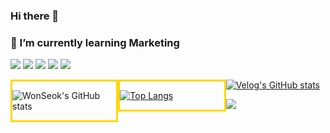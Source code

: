 ### Hi there 👋

<!--
**chldnjstjr/chldnjstjr** is a ✨ _special_ ✨ repository because its `README.md` (this file) appears on your GitHub profile.

Here are some ideas to get you started:

- 🔭 I’m currently working on ...
- 🌱 I’m currently learning ... Marketing
- 👯 I’m looking to collaborate on ...
- 🤔 I’m looking for help with ...
- 💬 Ask me about ...
- 📫 How to reach me: ...
- 😄 Pronouns: ...
- ⚡ Fun fact: ...
-->

  
### 🌱 I’m currently learning Marketing


<a href="https://velog.io/@chldnjstjr" target="_blank"><img src="https://img.shields.io/badge/VELOG-20c997?style=flat-square&logo=Vimeo&logoColor=white"/></a>
<a href="https://chldnjstjr.github.io/" target="_blank"><img src="https://img.shields.io/badge/BLOG-181717?style=flat-square&logo=Github&logoColor=white"/></a>
<a href="https://www.facebook.com/profile.php?id=100003058136137" target="_blank"><img src="https://img.shields.io/badge/FACEBOOK-1877F2?style=flat-square&logo=FACEBOOK&logoColor=white"/></a>
<a href="https://www.instagram.com/fabius58/" target="_blank"><img src="https://img.shields.io/badge/INSTAGRAM-E4405F?style=flat-square&logo=INSTAGRAM&logoColor=white"/></a>
<a href="mailto:wonseokchoi@hanyang.ac.kr" target="_blank"><img src="https://img.shields.io/badge/Gmail-EA4335?style=flat-square&logo=Gmail&logoColor=white"/></a>

<div style="border: 3px solid gold; float: left; width: 33%;">

  ![WonSeok's GitHub stats](https://github-readme-stats.vercel.app/api?username=chldnjstjr&show_icons=true&theme=tokyonight)
</div>

<div style="border: 3px solid gold; float: left; width: 33%;">
  
  [![Top Langs](https://github-readme-stats.vercel.app/api/top-langs/?username=chldnjstjr&langs_count=5&hide=html,javascript,SCSS,Shell,Ruby&layout=compact)](https://github.com/anuraghazra/github-readme-stats)
</div>


[![Velog's GitHub stats](https://velog-readme-stats.vercel.app/api?name=chldnjstjr&color=dark)](https://github.com/eungyeole/velog-readme-stats) 


<div>
  <a href="https://hits.seeyoufarm.com"><img src="https://hits.seeyoufarm.com/api/count/incr/badge.svg?url=https://github.com/chldnjstjr/chldnjstjr%2Fgjbae1212%2Fhit-counter"/></a>     
  </div>
